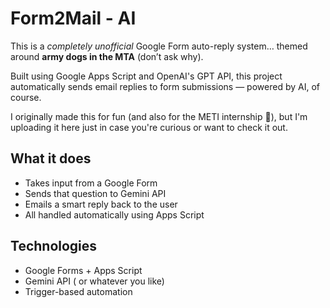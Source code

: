 # Form2Mail - AI

This is a *completely unofficial* Google Form auto-reply system… themed around **army dogs in the MTA** (don’t ask why).

Built using Google Apps Script and OpenAI's GPT API, this project automatically sends email replies to form submissions — powered by AI, of course.

I originally made this for fun (and also for the METI internship 👀), but I'm uploading it here just in case you're curious or want to check it out.

## What it does

- Takes input from a Google Form 
- Sends that question to Gemini API   
- Emails a smart reply back to the user   
- All handled automatically using Apps Script   

## Technologies

- Google Forms + Apps Script  
- Gemini API ( or whatever you like)  
- Trigger-based automation  


